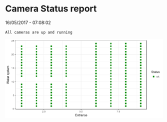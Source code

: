 Camera Status report
================
16/05/2017 - 07:08:02

    All cameras are up and running

![](camreport_files/figure-markdown_github/unnamed-chunk-2-1.png)
